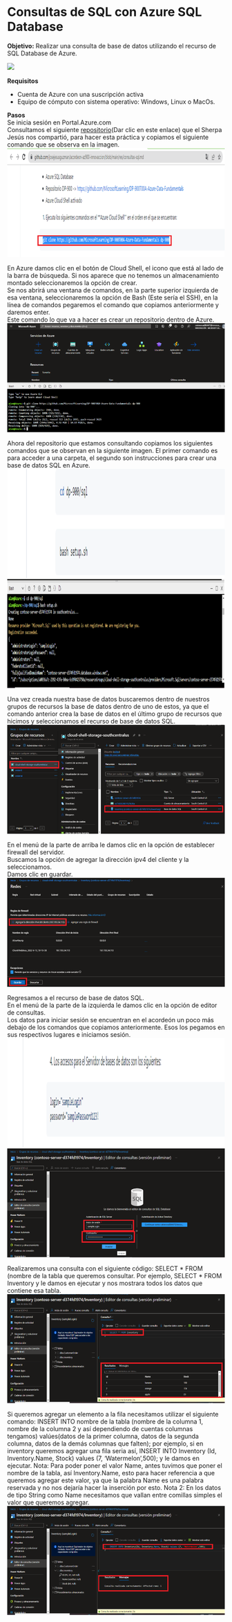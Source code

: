 # Consultas de SQL con Azure SQL Database 
**Objetivo:** Realizar una consulta de base de datos utilizando el recurso de SQL Database de Azure.   

![](/imagenes/virtual%20machine.png)

**Requisitos**
- Cuenta de Azure con una suscripción activa
- Equipo de cómputo con sistema operativo: Windows, Linux o MacOs.

**Pasos**  
Se inicia sesión en Portal.Azure.com  
Consultamos el siguiente [repositorio](github.com/josejesusguzman/acordeon-az900-innovaccion/blob/main/res/consultas-sql.md)(Dar clic en este enlace) que el Sherpa Jesús nos compartió, para hacer esta práctica y copiamos el siguiente comando que se observa en la imagen.  
![Imagen 1](/imagenes/Imagen1.png)

En Azure damos clic en el botón de Cloud Shell, el icono que está al lado de la barra de búsqueda. Si nos aparece que no tenemos un almacenamiento montado seleccionaremos la opción de crear.  
Se nos abrirá una ventana de comandos, en la parte superior izquierda de esa ventana, seleccionaremos la opción de Bash (Este sería el SSH), en la línea de comandos pegaremos el comando que copiamos anteriormente y daremos enter.  
Este comando lo que va a hacer es crear un repositorio dentro de Azure.  
![](/imagenes/Imagen2.png)

Ahora del repositorio que estamos consultando copiamos los siguientes comandos que se observan en la siguiente imagen. El primer comando es para acceder a una carpeta, el segundo son instrucciones para crear una base de datos SQL en Azure.  
![](/imagenes/Imagen3.png)  
![](/imagenes/Imagen4.png)

Una vez creada nuestra base de datos buscaremos dentro de nuestros grupos de recursos la base de datos dentro de uno de estos, ya que el comando anterior crea la base de datos en el último grupo de recursos que hicimos y seleccionamos el recurso de base de datos SQL.  
![](/imagenes/Imagen5.png)

En el menú de la parte de arriba le damos clic en la opción de establecer firewall del servidor.  
Buscamos la opción de agregar la dirección ipv4 del cliente y la seleccionamos.  
Damos clic en guardar.
![](/imagenes/Imagen6.png)

Regresamos a el recurso de base de datos SQL.  
En el menú de la parte de la izquierda le damos clic en la opción de editor de consultas.  
Los datos para iniciar sesión se encuentran en el acordeón un poco más debajo de los comandos que copiamos anteriormente. Esos los pegamos en sus respectivos lugares e iniciamos sesión.  
![](/imagenes/Imagen7.png)  
![](/imagenes/Imagen8.png)

Realizaremos una consulta con el siguiente código: SELECT * FROM (nombre de la tabla que queremos consultar. Por ejemplo, SELECT * FROM Inventory y le damos en ejecutar y nos mostrara todos los datos que contiene esa tabla.  
![](/imagenes/Imagen9.png)

Si queremos agregar un elemento a la fila necesitamos utilizar el siguiente comando: INSERT INTO nombre de la tabla (nombre de la columna 1, nombre de la columna 2 y así dependiendo de cuentas columnas tengamos) valúes(datos de la primer columna, datos de la segunda columna, datos de la demás columnas que falten); por ejemplo, si en inventory queremos agregar una fila seria así, INSERT INTO Inventory (Id, Inventory.Name, Stock) values (7, ‘Watermelon’,500); y le damos en ejecutar. Nota: Para poder poner el valor Name, antes tuvimos que poner el nombre de la tabla, así Inventory.Name, esto para hacer referencia a que queremos agregar este valor, ya que la palabra Name es una palabra reservada y no nos dejaría hacer la inserción por esto. Nota 2: En los datos de tipo String como Name necesitamos que vallan entre comillas simples el valor que queremos agregar.  
![](/imagenes/Imagen10.png)

